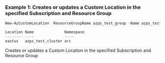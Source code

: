### Example 1: Creates or updates a Custom Location in the specified Subscription and Resource Group
```powershell
New-AzCustomLocation -ResourceGroupName azps_test_group -Name azps_test_cluster -Location eastus -ClusterExtensionId "/subscriptions/xxxxxxxx-xxxx-xxxx-xxxx-xxxxxxxxxxxx/resourceGroups/azps_test_group/providers/Microsoft.Kubernetes/connectedClusters/azps_test_cluster/providers/Microsoft.KubernetesConfiguration/extensions/azps_test_extension" -HostResourceId "/subscriptions/xxxxxxxx-xxxx-xxxx-xxxx-xxxxxxxxxxxx/resourceGroups/azps_test_group/providers/Microsoft.Kubernetes/connectedClusters/azps_test_cluster" -Namespace arc

Location Name              Namespace
-------- ----              ----
eastus   azps_test_cluster arc
```

Creates or updates a Custom Location in the specified Subscription and Resource Group